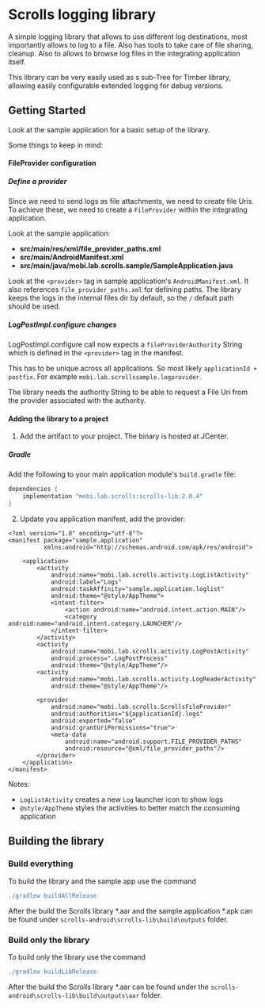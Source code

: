 # Scrolls logging library

A simple logging library that allows to use different log destinations, most importantly allows to log to a file. Also has tools to take care of file sharing, cleanup. Also to allows to browse log files in the integrating application itself. 

This library can be very easily used as s sub-Tree for Timber library, allowing easily configurable extended logging for debug versions.

## Getting Started

Look at the sample application for a basic setup of the library. 

Some things to keep in mind:

#### FileProvider configuration 

##### Define a provider

Since we need to send logs as file attachments, we need to create file Uris. To achieve these, we need to create a `FileProvider` within the integrating application.

Look at the sample application:
* **src/main/res/xml/file_provider_paths.xml**
* **src/main/AndroidManifest.xml**
* **src/main/java/mobi.lab.scrolls.sample/SampleApplication.java**

Look at the `<provider>` tag in sample application's `AndroidManifest.xml`. It also references `file_provider_paths.xml` for defining paths.
The library keeps the logs in the internal files dir by default, so the `/` default path should be used. 

##### LogPostImpl.configure changes

LogPostImpl.configure call now expects a `fileProviderAuthority` String which is defined in the `<provider>` tag in the manifest.

This has to be unique across all applications. So most likely `applicationId + postfix`. For example `mobi.lab.scrollssample.logprovider`.

The library needs the authority String to be able to request a File Uri from the provider associated with the authority.

#### Adding the library to a project

1) Add the artifact to your project. The binary is hosted at JCenter.

##### Gradle

Add the following to your main application module's `build.gradle` file:

```groovy
dependencies {
    implementation "mobi.lab.scrolls:scrolls-lib:2.0.4"
}
```

2) Update you application manifest, add the provider:

```
<?xml version="1.0" encoding="utf-8"?>
<manifest package="sample.application"
          xmlns:android="http://schemas.android.com/apk/res/android">

    <application>
        <activity
            android:name="mobi.lab.scrolls.activity.LogListActivity"
            android:label="Logs"
            android:taskAffinity="sample.application.loglist"
            android:theme="@style/AppTheme">
            <intent-filter>
                <action android:name="android.intent.action.MAIN"/>
                <category android:name="android.intent.category.LAUNCHER"/>
            </intent-filter>
        </activity>
        <activity
            android:name="mobi.lab.scrolls.activity.LogPostActivity"
            android:process=".LogPostProcess"
            android:theme="@style/AppTheme"/>
        <activity
            android:name="mobi.lab.scrolls.activity.LogReaderActivity"
            android:theme="@style/AppTheme"/>

        <provider
            android:name="mobi.lab.scrolls.ScrollsFileProvider"
            android:authorities="${applicationId}.logs"
            android:exported="false"
            android:grantUriPermissions="true">
            <meta-data
                android:name="android.support.FILE_PROVIDER_PATHS"
                android:resource="@xml/file_provider_paths"/>
        </provider>
    </application>
</manifest>
```

Notes:
* `LogListActivity` creates a new `Log` launcher icon to show logs
* `@style/AppTheme` styles the activities to better match the consuming application

## Building the library

### Build everything

To build the library and the sample app use the command

```groovy
./gradlew buildAllRelease
```

After the build the Scrolls library *.aar and the sample application *.apk can be found under `scrolls-android\scrolls-lib\build\outputs` folder.

### Build only the library

To build only the library use the command

```groovy
./gradlew buildLibRelease
```

After the build the Scrolls library *.aar can be found under the `scrolls-android\scrolls-lib\build\outputs\aar` folder.